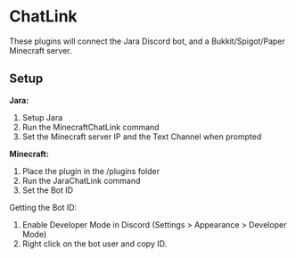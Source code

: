 # ChatLink
These plugins will connect the Jara Discord bot, and a Bukkit/Spigot/Paper Minecraft server.

## Setup

**Jara:**
1. Setup Jara
2. Run the MinecraftChatLink command
3. Set the Minecraft server IP and the Text Channel when prompted

**Minecraft:**
1. Place the plugin in the /plugins folder
2. Run the JaraChatLink command
3. Set the Bot ID

Getting the Bot ID:
1. Enable Developer Mode in Discord (Settings > Appearance > Developer Mode)
2. Right click on the bot user and copy ID.